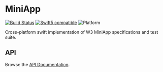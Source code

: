 # MiniApp

[![Build Status][GitHubActionBadge]][ActionsLink]
[![Swift5 compatible][Swift5Badge]][Swift5Link] 
![Platform][SwiftPlatforms]

Cross-platform swift implementation of W3 MiniApp specifications and test suite.

## API

Browse the [API Documentation].


[Swift Package Manager]: https://swift.org/package-manager
[ProjectLink]: https://github.com/jectivex/MiniApp
[ActionsLink]: https://github.com/jectivex/MiniApp/actions
[API Documentation]: https://www.jective.org/MiniApp/documentation/miniapp/

[Swift]: https://swift.org/
[OpenCombine]: https://github.com/OpenCombine/OpenCombine
[JXBridge]: https://github.com/jectivex/JXBridge
[JavaScriptCore]: https://trac.webkit.org/wiki/JavaScriptCore

[GitHubActionBadge]: https://img.shields.io/github/workflow/status/jectivex/MiniApp/MiniApp%20CI

[Swift5Badge]: https://img.shields.io/badge/swift-5-orange.svg?style=flat
[Swift5Link]: https://developer.apple.com/swift/
[SwiftPlatforms]: https://img.shields.io/badge/Platforms-macOS%20|%20iOS%20|%20tvOS%20|%20Linux-teal.svg
